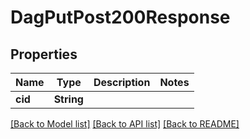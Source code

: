 # DagPutPost200Response

## Properties
Name | Type | Description | Notes
------------ | ------------- | ------------- | -------------
**cid** | **String** |  | 

[[Back to Model list]](../README.md#documentation-for-models) [[Back to API list]](../README.md#documentation-for-api-endpoints) [[Back to README]](../README.md)


